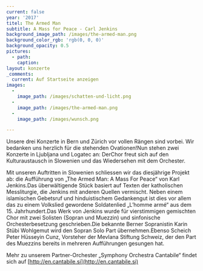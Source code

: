 ```yaml
---
current: false
year: '2017'
titel: The Armed Man
subtitle: A Mass for Peace - Carl Jenkins
background_image_path: /images/the-armed-man.png
background_color_rgb: 'rgb(0, 0, 0)'
background_opacity: 0.5
pictures:
  - path:
    caption:
layout: konzerte
_comments:
  current: Auf Startseite anzeigen
images:
  -
    image_path: /images/schatten-und-licht.png
  -
    image_path: /images/the-armed-man.png
  -
    image_path: /images/wunsch.png

---
```



Unsere drei Konzerte in Bern und Zürich vor vollen Rängen sind vorbei. Wir bedanken uns herzlich für die stehenden Ovationen!Nun stehen zwei Konzerte in Ljubljana und Logatec an: DerChor freut sich auf den Kulturaustausch in Slowenien und das Wiedersehen mit dem Orchester.

Mit unseren Auftritten in Slowenien schliessen wir das diesjährige Projekt ab: die Aufführung von „The Armed Man: A Mass For Peace“ von Karl Jenkins.Das überwältigende Stück basiert auf Texten der katholischen Messliturgie, die Jenkins mit anderen Quellen vermischt. Neben einem islamischen Gebetsruf und hinduistischem Gedankengut ist dies vor allem das zu einem Volkslied gewordene Soldatenlied „L’homme armé“ aus dem 15. Jahrhundert.Das Werk von Jenkins wurde für vierstimmigen gemischten Chor mit zwei Solisten (Sopran und Muezzin) und sinfonische Orchesterbesetzung geschrieben.Die bekannte Berner Sopranistin Karin Stübi Wohlgemut wird den Sopran Solo Part übernehmen.Ebenso Scheich Peter Hüsseyin Cunz, Vorsteher der Mevlana Stiftung Schweiz, der den Part des Muezzins bereits in mehreren Aufführungen gesungen hat.

Mehr zu unserem Partner-Orchester „Symphony Orchestra Cantabile“ findet sich auf [http://en.cantabile.si](http://en.cantabile.si)